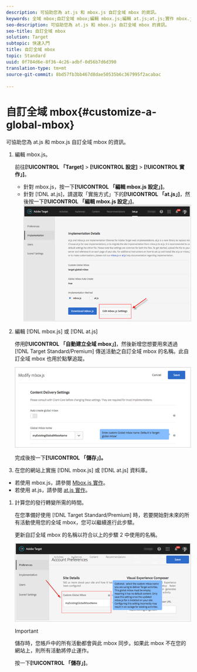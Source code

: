 ```yaml
---
description: 可協助您為 at.js 和 mbox.js 自訂全域 mbox 的資訊。
keywords: 全域 mbox;自訂全域 mbox;編輯 mbox.js;編輯 at.js;at.js;實作 mbox.js;實作 at.js
seo-description: 可協助您為 at.js 和 mbox.js 自訂全域 mbox 的資訊。
seo-title: 自訂全域 mbox
solution: Target
subtopic: 快速入門
title: 自訂全域 mbox
topic: Standard
uuid: 0f784d6e-8f36-4c26-adbf-0d56b7d6d390
translation-type: tm+mt
source-git-commit: 8bd57fb3bb467d8dae50535b6c367995f2acabac

---
```



# 自訂全域 mbox{#customize-a-global-mbox}

可協助您為 at.js 和 mbox.js 自訂全域 mbox 的資訊。

1. 編輯 mbox.js。

   前往&#x200B;**[!UICONTROL 「Target]** &gt; **[!UICONTROL 設定]** &gt; **[!UICONTROL 實作」]**。

   * 針對 mbox.js，按一下&#x200B;**[!UICONTROL 「編輯 mbox.js 設定」]**。
   * 針對 [!DNL at.js]，請選取「實施方式」下的&#x200B;**[!UICONTROL 「at.js」]**，然後按一下&#x200B;**[!UICONTROL 「編輯 mbox.js 設定」]**。
   ![](assets/step-1-edit-mboxjs.png)

1. 編輯 [!DNL mbox.js] 或 [!DNL at.js]

   停用&#x200B;**[!UICONTROL 「自動建立全域 mbox」]**，然後新增您想要用來透過 [!DNL Target Standard/Premium] 傳送活動之自訂全域 mbox 的名稱。此自訂全域 mbox 也用於點擊追蹤。

   ![](assets/step-2-edit-mboxjs-or-atjs.png)

   完成後按一下&#x200B;**[!UICONTROL 「儲存」]。**
1. 在您的網站上實施 [!DNL mbox.js] 或 [!DNL at.js] 資料庫。

* 若使用 mbox.js，請參閱 [Mbox.js 實作](../../../../c-implementing-target/c-implementing-target-for-client-side-web/t-mbox-download/mbox-download.md#task_4EAE26BB84FD4E1D858F411AEDF4B420)。
* 若使用 at.js，請參閱 [at.js 實作](../../../../c-implementing-target/c-implementing-target-for-client-side-web/t-mbox-download/c-target-atjs-implementation/target-atjs-implementation.md#concept_8AC8D169E02944B1A547A0CAD97EAC17)。

1. 計算您的發行轉變所需的時間。

   在您準備好使用 [!DNL Target Standard/Premium] 時，若要開始對未來的所有活動使用您的全域 mbox，您可以繼續進行此步驟。

   更新自訂全域 mbox 的名稱以符合以上的步驟 2 中使用的名稱。

   ![](assets/step-4-time-the-transition-with-your-release.png)

   >[!IMPORTANT]
   >
   >儲存時，您帳戶中的所有活動都會與此 mbox 同步。如果此 mbox 不在您的網站上，則所有活動將停止運作。

   按一下&#x200B;**[!UICONTROL 「儲存」]**。
